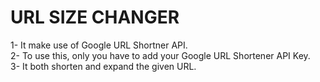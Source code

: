 # URL SIZE CHANGER

1- It make use of Google URL Shortner API.<br/>
2- To use this, only you have to add your Google URL Shortener API Key.<br/>
3- It both shorten and expand the given URL.
